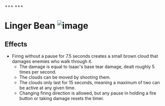 +++
+++

 # Linger Bean ![image](/image/Linger_Bean.png) 

Effects
---------


* Firing without a pause for 7.5 seconds creates a small brown cloud that damages enemies who walk through it.
	+ The damage is equal to Isaac's base tear damage, dealt roughly 5 times per second.
	+ The clouds can be moved by shooting them.
	+ The clouds only last for 15 seconds, meaning a maximum of two can be active at any given time.
	+ Changing firing direction is allowed, but any pause in holding a fire button or taking damage resets the timer.


